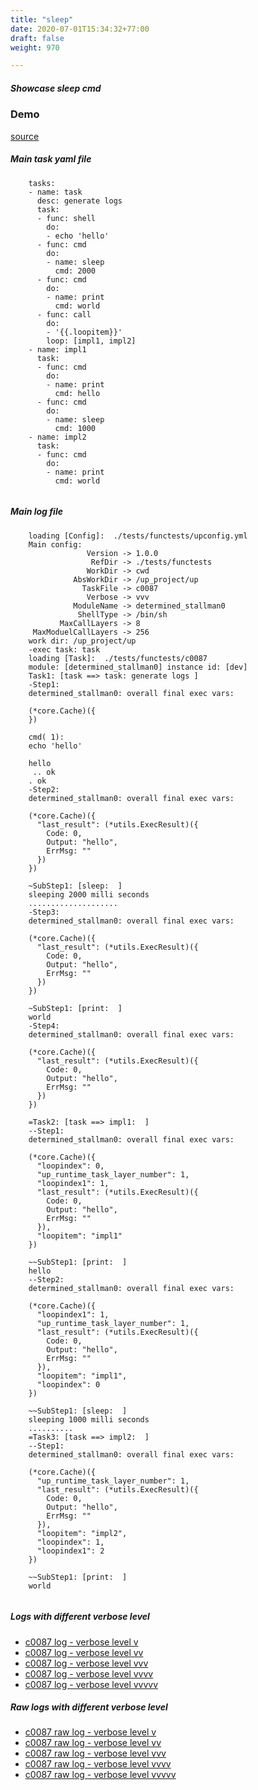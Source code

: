 ```yaml
---
title: "sleep"
date: 2020-07-01T15:34:32+77:00
draft: false
weight: 970

---
```


##### Showcase sleep cmd


### Demo








[source](https://github.com/upcmd/up/blob/master/tests/functests/c0087.yml)

##### Main task yaml file
```
    tasks:
    - name: task
      desc: generate logs
      task:
      - func: shell
        do:
        - echo 'hello'
      - func: cmd
        do:
        - name: sleep
          cmd: 2000
      - func: cmd
        do:
        - name: print
          cmd: world
      - func: call
        do:
        - '{{.loopitem}}'
        loop: [impl1, impl2]
    - name: impl1
      task:
      - func: cmd
        do:
        - name: print
          cmd: hello
      - func: cmd
        do:
        - name: sleep
          cmd: 1000
    - name: impl2
      task:
      - func: cmd
        do:
        - name: print
          cmd: world
    
```
##### Main log file
```
    loading [Config]:  ./tests/functests/upconfig.yml
    Main config:
                 Version -> 1.0.0
                  RefDir -> ./tests/functests
                 WorkDir -> cwd
              AbsWorkDir -> /up_project/up
                TaskFile -> c0087
                 Verbose -> vvv
              ModuleName -> determined_stallman0
               ShellType -> /bin/sh
           MaxCallLayers -> 8
     MaxModuelCallLayers -> 256
    work dir: /up_project/up
    -exec task: task
    loading [Task]:  ./tests/functests/c0087
    module: [determined_stallman0] instance id: [dev]
    Task1: [task ==> task: generate logs ]
    -Step1:
    determined_stallman0: overall final exec vars:
    
    (*core.Cache)({
    })
    
    cmd( 1):
    echo 'hello'
    
    hello
     .. ok
    . ok
    -Step2:
    determined_stallman0: overall final exec vars:
    
    (*core.Cache)({
      "last_result": (*utils.ExecResult)({
        Code: 0,
        Output: "hello",
        ErrMsg: ""
      })
    })
    
    ~SubStep1: [sleep:  ]
    sleeping 2000 milli seconds
    ....................
    -Step3:
    determined_stallman0: overall final exec vars:
    
    (*core.Cache)({
      "last_result": (*utils.ExecResult)({
        Code: 0,
        Output: "hello",
        ErrMsg: ""
      })
    })
    
    ~SubStep1: [print:  ]
    world
    -Step4:
    determined_stallman0: overall final exec vars:
    
    (*core.Cache)({
      "last_result": (*utils.ExecResult)({
        Code: 0,
        Output: "hello",
        ErrMsg: ""
      })
    })
    
    =Task2: [task ==> impl1:  ]
    --Step1:
    determined_stallman0: overall final exec vars:
    
    (*core.Cache)({
      "loopindex": 0,
      "up_runtime_task_layer_number": 1,
      "loopindex1": 1,
      "last_result": (*utils.ExecResult)({
        Code: 0,
        Output: "hello",
        ErrMsg: ""
      }),
      "loopitem": "impl1"
    })
    
    ~~SubStep1: [print:  ]
    hello
    --Step2:
    determined_stallman0: overall final exec vars:
    
    (*core.Cache)({
      "loopindex1": 1,
      "up_runtime_task_layer_number": 1,
      "last_result": (*utils.ExecResult)({
        Code: 0,
        Output: "hello",
        ErrMsg: ""
      }),
      "loopitem": "impl1",
      "loopindex": 0
    })
    
    ~~SubStep1: [sleep:  ]
    sleeping 1000 milli seconds
    ..........
    =Task3: [task ==> impl2:  ]
    --Step1:
    determined_stallman0: overall final exec vars:
    
    (*core.Cache)({
      "up_runtime_task_layer_number": 1,
      "last_result": (*utils.ExecResult)({
        Code: 0,
        Output: "hello",
        ErrMsg: ""
      }),
      "loopitem": "impl2",
      "loopindex": 1,
      "loopindex1": 2
    })
    
    ~~SubStep1: [print:  ]
    world
    
```


##### Logs with different verbose level
* [c0087 log - verbose level v](../../logs/c0087_v)
* [c0087 log - verbose level vv](../../logs/c0087_vv)
* [c0087 log - verbose level vvv](../../logs/c0087_vvvv)
* [c0087 log - verbose level vvvv](../../logs/c0087_vvvv)
* [c0087 log - verbose level vvvvv](../../logs/c0087_vvvvv)

##### Raw logs with different verbose level
* [c0087 raw log - verbose level v](../../reflogs/c0087_v.log)
* [c0087 raw log - verbose level vv](../../reflogs/c0087_vv.log)
* [c0087 raw log - verbose level vvv](../../reflogs/c0087_vvv.log)
* [c0087 raw log - verbose level vvvv](../../reflogs/c0087_vvvv.log)
* [c0087 raw log - verbose level vvvvv](../../reflogs/c0087_vvvvv.log)







